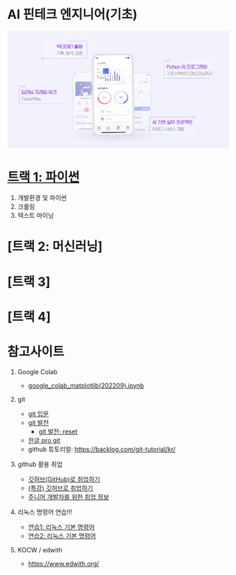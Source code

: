 # AI 핀테크 엔지니어(기초)

![핀테크 실무기술](img_700.png)
# [트랙 1: 파이썬](track_1.md)
1. 개발환경 및 파이썬
1. 크롤링
1. 텍스트 마이닝
# [트랙 2: 머신러닝]
# [트랙 3]
# [트랙 4]

# 참고사이트
1. Google Colab
   - [google_colab_matplotlib(202209).ipynb](notebooks/google_colab_matplotlib_202209.md)

2. git
    - [git 입문](https://backlog.com/git-tutorial/kr/intro/intro1_1.html)
    - [git 발전](https://backlog.com/git-tutorial/kr/stepup/stepup1_1.html)
      - [git 발전: reset](https://backlog.com/git-tutorial/kr/stepup/stepup7_3.html)
    - [한글 pro git](https://git-scm.com/book/ko/v2)
    - github 튜토리얼: https://backlog.com/git-tutorial/kr/


3. github 활용 취업
 
    - [깃허브(GitHub)로 취업하기](https://sujinlee.me/professional-github/)
    - [(특강) 깃허브로 취업하기](https://dataitgirls2.github.io/tutorial/Tutorial_180803_GettingJobGithub.html)
    - [주니어 개발자를 위한 취업 정보](https://github.com/jojoldu/junior-recruit-scheduler)


4. 리눅스 명령어 연습!!!

    - [연습1: 리눅스 기본 명령어](https://itholic.github.io/linux-basic-command/)
    - [연습2: 리눅스 기본 명령어](https://jhnyang.tistory.com/13)

5. KOCW / edwith
    - https://www.edwith.org/
